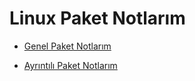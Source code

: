 # Linux Paket Notlarım

- [Genel Paket Notlarım](https://github.com/kaankaltakkiran/Linux_notlarim/tree/main/linux_notlarim/notlarim/faydali_paketler/notlarim/genel_paket_notlarim)

- [Ayrıntılı Paket Notlarım](https://github.com/kaankaltakkiran/Linux_notlarim/tree/main/linux_notlarim/notlarim/faydali_paketler/notlarim/ayrintili_paket_notlarim)
